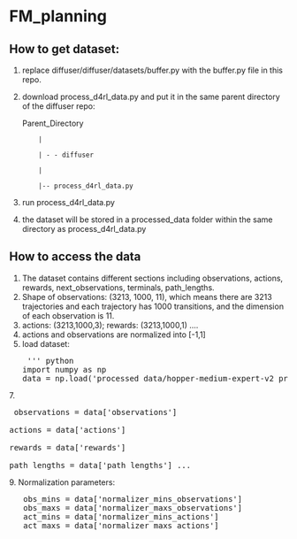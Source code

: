 # FM_planning

## How to get dataset:
1. replace diffuser/diffuser/datasets/buffer.py with the buffer.py file in this repo.
2. download process_d4rl_data.py and put it in the same parent directory of the diffuser repo:
   
     Parent_Directory
   
           |
   
           | - - diffuser
   
           |
   
           |-- process_d4rl_data.py
 4. run process_d4rl_data.py
 5. the dataset will be stored in a processed_data folder within the same directory as process_d4rl_data.py


## How to access the data
1. The dataset contains different sections including observations, actions, rewards, next_observations, terminals, path_lengths.
2. Shape of observations: (3213, 1000, 11), which means there are 3213 trajectories and each trajectory has 1000 transitions, and the dimension of each observation is 11.
3. actions: (3213,1000,3); rewards: (3213,1000,1) ....
4. actions and observations are normalized into [-1,1]
5. load dataset:
   <pre> ''' python
   import numpy as np
   data = np.load('processed_data/hopper-medium-expert-v2_processed.npz')
   </pre>
7.<pre>
   observations = data['observations']     
   actions = data['actions']               
   rewards = data['rewards']              
   path_lengths = data['path_lengths']
   ...
   </pre>
9. Normalization parameters:
<pre>
   obs_mins = data['normalizer_mins_observations']
   obs_maxs = data['normalizer_maxs_observations']
   act_mins = data['normalizer_mins_actions']
   act_maxs = data['normalizer_maxs_actions']
</pre>
